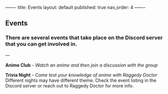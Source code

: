 ——-
title: Events
layout: default
published: true
nav_order: 4
——-
## Events

### There are several events that take place on the Discord server that you can get involved in.  
—

**Anime Club** - *Watch an anime and then join a discussion with the group*

**Trivia Night** - *Come test your knowledge of anime with Raggedy Doctor*
Different nights may have different theme. Check the event listing in the Discord server or reach out to Raggedy Doctor for more info. 